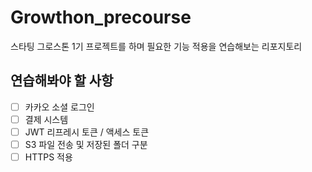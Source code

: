 # Growthon_precourse
스타팅 그로스톤 1기 프로젝트를 하며 필요한 기능 적용을 연습해보는 리포지토리
## 연습해봐야 할 사항

- [ ] 카카오 소셜 로그인
- [ ] 결제 시스템
- [ ] JWT 리프레시 토큰 / 액세스 토큰
- [ ] S3 파일 전송 및 저장된 폴더 구분
- [ ] HTTPS 적용
